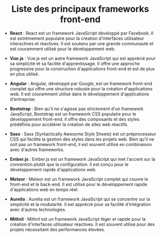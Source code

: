 # <center> Liste des principaux frameworks front-end </center>

- **React** : React est un framework JavaScript développé par Facebook. Il est extrêmement populaire pour la création d'interfaces utilisateur interactives et réactives. Il est soutenu par une grande communauté et est couramment utilisé pour le développement web.

- **Vue.js** : Vue.js est un autre framework JavaScript qui est apprécié pour sa simplicité et sa facilité d'apprentissage. Il offre une approche progressive pour la construction d'applications front-end et est de plus en plus utilisé.

- **Angular** : Angular, développé par Google, est un framework front-end complet qui offre une structure robuste pour la création d'applications web. Il est couramment utilisé dans le développement d'applications d'entreprise.

- **Bootstrap** : Bien qu'il ne s'agisse pas strictement d'un framework JavaScript, Bootstrap est un framework CSS populaire pour le développement front-end. Il offre des composants et des styles prédéfinis pour accélérer la création de sites web réactifs.

- **Sass** : Sass (Syntactically Awesome Style Sheets) est un préprocesseur CSS qui facilite la gestion des styles dans les projets web. Bien qu'il ne soit pas un framework front-end, il est souvent utilisé en combinaison avec d'autres frameworks.

- **Ember.js** : Ember.js est un framework JavaScript qui met l'accent sur la convention plutôt que la configuration. Il est conçu pour le développement rapide d'applications web.

- **Meteor** : Meteor est un framework JavaScript complet qui couvre le front-end et le back-end. Il est utilisé pour le développement rapide d'applications web en temps réel.

- **Aurelia** : Aurelia est un framework JavaScript qui se concentre sur la simplicité et la modularité. Il est apprécié pour sa facilité d'intégration avec d'autres technologies.

- **Mithril** : Mithril est un framework JavaScript léger et rapide pour la création d'interfaces utilisateur réactives. Il est souvent utilisé pour des projets nécessitant des performances élevées.
